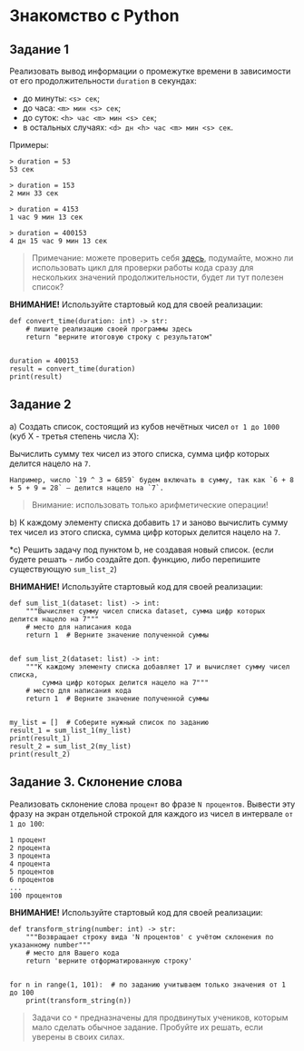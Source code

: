 # Знакомство с Python
## Задание 1
Реализовать вывод информации о промежутке времени в зависимости от его продолжительности `duration` в секундах:
* до минуты: `<s> сек`;
* до часа: `<m> мин <s> сек`;
* до суток: `<h> час <m> мин <s> сек`;
* в остальных случаях: `<d> дн <h> час <m> мин <s> сек`.

Примеры:

```
> duration = 53
53 сек

> duration = 153
2 мин 33 сек

> duration = 4153
1 час 9 мин 13 сек

> duration = 400153
4 дн 15 час 9 мин 13 сек
```

> Примечание: можете проверить себя [здесь](https://www.epochconverter.com/), 
> подумайте, можно ли использовать цикл для проверки работы кода сразу для нескольких значений продолжительности, 
> будет ли тут полезен список?

**ВНИМАНИЕ!** Используйте стартовый код для своей реализации:

```(python)
def convert_time(duration: int) -> str:
    # пишите реализацию своей программы здесь
    return "верните итоговую строку с результатом"


duration = 400153
result = convert_time(duration)
print(result)
```

## Задание 2
a) Создать список, состоящий из кубов нечётных чисел `от 1 до 1000` (куб X - третья степень числа X):
  
  Вычислить сумму тех чисел из этого списка, сумма цифр которых делится нацело на `7`.

    Например, число `19 ^ 3 = 6859` будем включать в сумму, так как `6 + 8 + 5 + 9 = 28` – делится нацело на `7`. 
    
> Внимание: использовать только арифметические операции!

b) К каждому элементу списка добавить `17` и заново вычислить сумму тех чисел из этого списка, сумма цифр которых 
  делится нацело на `7`.

*c) Решить задачу под пунктом b, не создавая новый список. (если будете решать - либо создайте доп. функцию, либо
  перепишите существующую `sum_list_2`)

**ВНИМАНИЕ!** Используйте стартовый код для своей реализации:

```(python)
def sum_list_1(dataset: list) -> int:
    """Вычисляет сумму чисел списка dataset, сумма цифр которых делится нацело на 7"""
    # место для написания кода
    return 1  # Верните значение полученной суммы


def sum_list_2(dataset: list) -> int:
    """К каждому элементу списка добавляет 17 и вычисляет сумму чисел списка, 
        сумма цифр которых делится нацело на 7"""
    # место для написания кода
    return 1  # Верните значение полученной суммы


my_list = []  # Соберите нужный список по заданию
result_1 = sum_list_1(my_list)
print(result_1)
result_2 = sum_list_2(my_list)
print(result_2)
```

## Задание 3. Склонение слова
Реализовать склонение слова `процент` во фразе `N процентов`. 
Вывести эту фразу на экран отдельной строкой для каждого из чисел в интервале `от 1 до 100`:

```
1 процент
2 процента
3 процента
4 процента
5 процентов
6 процентов
...
100 процентов
```

**ВНИМАНИЕ!** Используйте стартовый код для своей реализации:

```(python)
def transform_string(number: int) -> str:
    """Возвращает строку вида 'N процентов' с учётом склонения по указанному number"""
    # место для Вашего кода
    return 'верните отформатированную строку'


for n in range(1, 101):  # по заданию учитываем только значения от 1 до 100
    print(transform_string(n))
```

> Задачи со `*` предназначены для продвинутых учеников, которым мало сделать обычное задание. 
> Пробуйте их решать, если уверены в своих силах.
